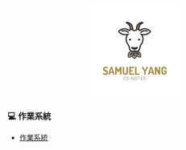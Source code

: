 
<br>

<div align="center">
    <img src="other/logo.png" width="180px">
</div> 

### :computer: 作業系統

- [作業系統]()

